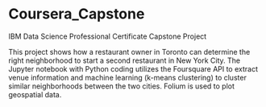 # Coursera_Capstone
IBM Data Science Professional Certificate Capstone Project

This project shows how a restaurant owner in Toronto can determine the right neighborhood to start a second restaurant in New York City. The Jupyter notebook with Python coding utilizes the Foursquare API to extract venue information and machine learning (k-means clustering) to cluster similar neighborhoods between the two cities. Folium is used to plot geospatial data.
